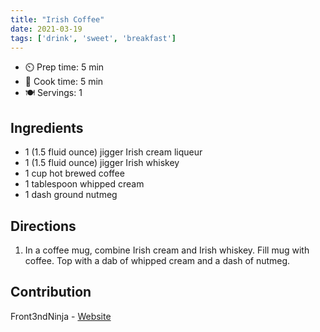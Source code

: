 ```yaml
---
title: "Irish Coffee"
date: 2021-03-19
tags: ['drink', 'sweet', 'breakfast']
---
```


- ⏲️ Prep time: 5 min
- 🍳 Cook time: 5 min
- 🍽️ Servings: 1

## Ingredients

- 1 (1.5 fluid ounce) jigger Irish cream liqueur
- 1 (1.5 fluid ounce) jigger Irish whiskey
- 1 cup hot brewed coffee
- 1 tablespoon whipped cream
- 1 dash ground nutmeg

## Directions

1. In a coffee mug, combine Irish cream and Irish whiskey. Fill mug with coffee. Top with a dab of whipped cream and a dash of nutmeg.

## Contribution

Front3ndNinja - [Website](https://github.com/Front3ndNinja)
